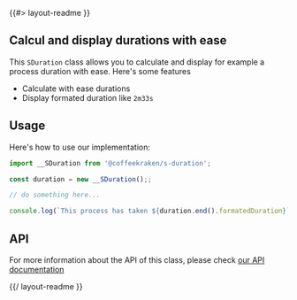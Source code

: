<!-- 
/**
 * @name            README
 * @namespace       doc
 * @type            Markdown
 * @platform        md
 * @status          stable
 * @menu            Documentation           /doc/readme
 *
 * @since           2.0.0
 * @author    Olivier Bossel <olivier.bossel@gmail.com> (https://olivierbossel.com)
 */
-->

{{#> layout-readme }}

## Calcul and display durations with ease

This `SDuration` class allows you to calculate and display for example a process duration with ease. Here's some features

- Calculate with ease durations
- Display formated duration like `2m33s`

## Usage

Here's how to use our implementation:

```js
import __SDuration from '@coffeekraken/s-duration';

const duration = new __SDuration();;

// do something here...

console.log(`This process has taken ${duration.end().formatedDuration}`);
```

## API

For more information about the API of this class, please check [our API documentation](/api/@coffeekraken.s-duration.node.SDuration)

{{/ layout-readme }}